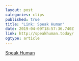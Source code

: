 ```yaml
---
layout: post 
categories: clips 
published: true 
title: "Link: Speak Human" 
date: 2019-04-09T18:57:36.740Z 
link: http://speakhuman.today/ 
ogtype: article 
---
```

[ Speak Human ]( http://speakhuman.today/ ) 
